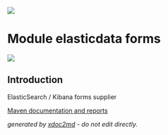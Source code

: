 ![](https://dev.lutece.paris.fr/jenkins/buildStatus/icon?job=form-module-elasticdata-forms-deploy)
# Module elasticdata forms

![](https://dev.lutece.paris.fr/plugins/module-elasticdata-forms/images/elastic.png)

## Introduction

ElasticSearch / Kibana forms supplier


[Maven documentation and reports](https://dev.lutece.paris.fr/plugins/module-elasticdata-forms/)



 *generated by [xdoc2md](https://github.com/lutece-platform/tools-maven-xdoc2md-plugin) - do not edit directly.*